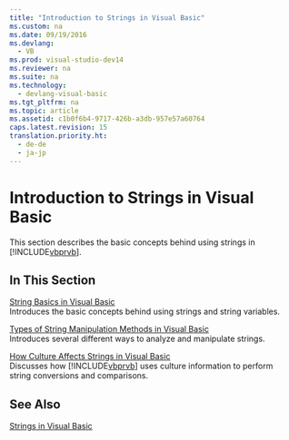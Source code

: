 ```yaml
---
title: "Introduction to Strings in Visual Basic"
ms.custom: na
ms.date: 09/19/2016
ms.devlang: 
  - VB
ms.prod: visual-studio-dev14
ms.reviewer: na
ms.suite: na
ms.technology: 
  - devlang-visual-basic
ms.tgt_pltfrm: na
ms.topic: article
ms.assetid: c1b0f6b4-9717-426b-a3db-957e57a60764
caps.latest.revision: 15
translation.priority.ht: 
  - de-de
  - ja-jp
---
```

# Introduction to Strings in Visual Basic
This section describes the basic concepts behind using strings in [!INCLUDE[vbprvb](../vs140/includes/vbprvb_md.md)].  
  
## In This Section  
 [String Basics in Visual Basic](../vs140/String-Basics-in-Visual-Basic.md)  
 Introduces the basic concepts behind using strings and string variables.  
  
 [Types of String Manipulation Methods in Visual Basic](../Topic/Types%20of%20String%20Manipulation%20Methods%20in%20Visual%20Basic.md)  
 Introduces several different ways to analyze and manipulate strings.  
  
 [How Culture Affects Strings in Visual Basic](../Topic/How%20Culture%20Affects%20Strings%20in%20Visual%20Basic.md)  
 Discusses how [!INCLUDE[vbprvb](../vs140/includes/vbprvb_md.md)] uses culture information to perform string conversions and comparisons.  
  
## See Also  
 [Strings in Visual Basic](../vs140/Strings-in-Visual-Basic.md)
